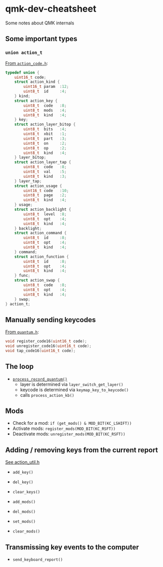 # qmk-dev-cheatsheet
Some notes about QMK internals

## Some important types



### `union action_t`

[From `action_code.h`](https://github.com/qmk/qmk_firmware/blob/84c24188176c3235b7064a9a77855f042ada2314/tmk_core/common/action_code.h#L137):

```c
typedef union {
    uint16_t code;
    struct action_kind {
        uint16_t param  :12;
        uint8_t  id     :4;
    } kind;
    struct action_key {
        uint8_t  code   :8;
        uint8_t  mods   :4;
        uint8_t  kind   :4;
    } key;
    struct action_layer_bitop {
        uint8_t  bits   :4;
        uint8_t  xbit   :1;
        uint8_t  part   :3;
        uint8_t  on     :2;
        uint8_t  op     :2;
        uint8_t  kind   :4;
    } layer_bitop;
    struct action_layer_tap {
        uint8_t  code   :8;
        uint8_t  val    :5;
        uint8_t  kind   :3;
    } layer_tap;
    struct action_usage {
        uint16_t code   :10;
        uint8_t  page   :2;
        uint8_t  kind   :4;
    } usage;
    struct action_backlight {
        uint8_t  level  :8;
        uint8_t  opt    :4;
        uint8_t  kind   :4;
    } backlight;
    struct action_command {
        uint8_t  id     :8;
        uint8_t  opt    :4;
        uint8_t  kind   :4;
    } command;
    struct action_function {
        uint8_t  id     :8;
        uint8_t  opt    :4;
        uint8_t  kind   :4;
    } func;
    struct action_swap {
        uint8_t  code   :8;
        uint8_t  opt    :4;
        uint8_t  kind   :4;
    } swap;
} action_t;
```

## Manually sending keycodes

[From `quantum.h`](https://github.com/qmk/qmk_firmware/blob/9c2d77612391c1c762dc53e53aab4f91c50d22f8/quantum/quantum.h#L244):

```c
void register_code16(uint16_t code);
void unregister_code16(uint16_t code);
void tap_code16(uint16_t code);
```

## The loop


- [`process_record_quantum()`](https://github.com/qmk/qmk_firmware/blob/9c2d77612391c1c762dc53e53aab4f91c50d22f8/quantum/quantum.c#L206)
  - layer is determined via `layer_switch_get_layer()`
  - keycode is determined via `keymap_key_to_keycode()`
  - calls `process_action_kb()`


## Mods

- Check for a mod: `if (get_mods() & MOD_BIT(KC_LSHIFT))`
- Activate mods: `register_mods(MOD_BIT(KC_RSFT))`
- Deactivate mods: `unregister_mods(MOD_BIT(KC_RSFT))`


## Adding / removing keys from the current report

[See action_util.h](https://github.com/qmk/qmk_firmware/blob/9c2d77612391c1c762dc53e53aab4f91c50d22f8/tmk_core/common/action_util.h#L32)

- `add_key()`
- `del_key()`
- `clear_keys()`

- `add_mods()`
- `del_mods()`
- `set_mods()`
- `clear_mods()`


## Transmissing key events to the computer

- `send_keyboard_report()`

